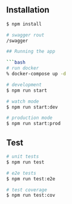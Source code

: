 ## Installation

```bash
$ npm install
```

```bash
# swagger rout
/swagger

## Running the app

```bash
# run docker
% docker-compose up -d

# development
$ npm run start

# watch mode
$ npm run start:dev

# production mode
$ npm run start:prod
```

## Test

```bash
# unit tests
$ npm run test

# e2e tests
$ npm run test:e2e

# test coverage
$ npm run test:cov
```
